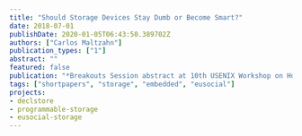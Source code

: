 ```yaml
---
title: "Should Storage Devices Stay Dumb or Become Smart?"
date: 2018-07-01
publishDate: 2020-01-05T06:43:50.389702Z
authors: ["Carlos Maltzahn"]
publication_types: ["1"]
abstract: ""
featured: false
publication: "*Breakouts Session abstract at 10th USENIX Workshop on Hot Topics in Storage and File Systems (HotStorage'18, co-located with USENIX ATC'18)*"
tags: ["shortpapers", "storage", "embedded", "eusocial"]
projects:
- declstore
- programmable-storage
- eusocial-storage
---
```


